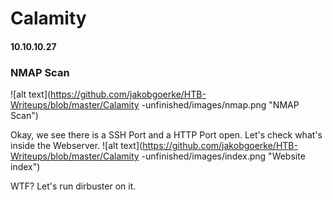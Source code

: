 # Calamity
#### 10.10.10.27

### NMAP Scan
![alt text](https://github.com/jakobgoerke/HTB-Writeups/blob/master/Calamity -unfinished/images/nmap.png "NMAP Scan")

Okay, we see there is a SSH Port and a HTTP Port open. Let's check what's inside the Webserver.
![alt text](https://github.com/jakobgoerke/HTB-Writeups/blob/master/Calamity -unfinished/images/index.png "Website index")

WTF? Let's run dirbuster on it.
